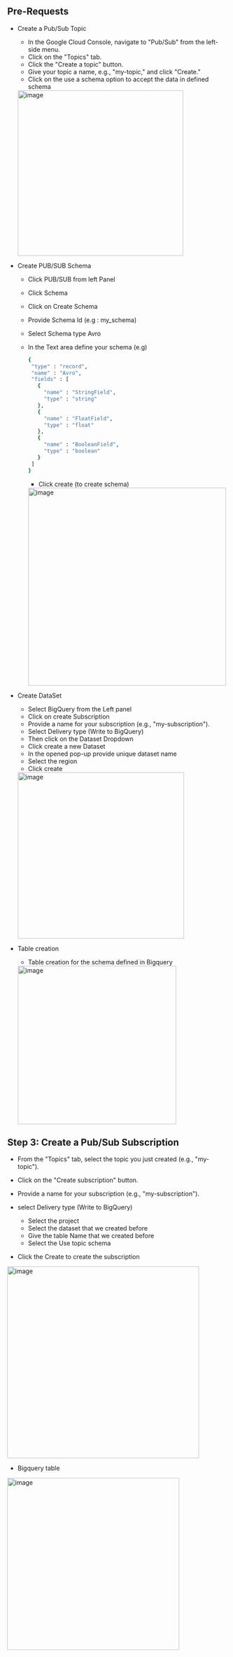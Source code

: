 ## Pre-Requests
- Create a Pub/Sub Topic
  * In the Google Cloud Console, navigate to "Pub/Sub" from the left-side menu.
  * Click on the "Topics" tab.
  * Click the "Create a topic" button.
  * Give your topic a name, e.g., "my-topic," and click "Create."
  * Click on the use a schema option to accept the data in defined schema

  <img width="378" alt="image" src="https://github.com/TSowbaranika/BQGCPAtlas/assets/109083730/7e092f7d-178a-4da6-b8ff-39c82d033cc7">

- Create PUB/SUB Schema
   * Click PUB/SUB from left Panel
   * Click Schema
   * Click on Create Schema
   * Provide Schema Id (e.g : my_schema)
   * Select Schema type Avro
   * In the Text area define your schema (e.g)

        ``` bash
        {
         "type" : "record",
         "name" : "Avro",
         "fields" : [
           {
             "name" : "StringField",
             "type" : "string"
           },
           {
             "name" : "FloatField",
             "type" : "float"
           },
           {
             "name" : "BooleanField",
             "type" : "boolean"
           }
         ]
        }
        ```

        * Click create (to create schema)

        <img width="452" alt="image" src="https://github.com/TSowbaranika/BQGCPAtlas/assets/109083730/edde0645-f4c0-43a2-a57c-8b22041f3b3a">


- Create DataSet
     * Select BigQuery from the Left panel 
     * Click on create Subscription 
     * Provide a name for your subscription (e.g., "my-subscription"). 
     * Select Delivery type (Write to BigQuery) 
     * Then click on the Dataset Dropdown
     * Click create a new Dataset
     * In the opened pop-up provide unique dataset name  
     * Select the region
     * Click create

  <img width="380" alt="image" src="https://github.com/TSowbaranika/BQGCPAtlas/assets/109083730/686850e2-ba3c-4ea3-aca8-8f7a1a83c459">

- Table creation
     * Table creation for the schema defined in Bigquery
  <img width="362" alt="image" src="https://github.com/TSowbaranika/BQGCPAtlas/assets/109083730/3abc3b11-f1a6-4fd0-8ebb-9a57c84422eb">


## Step 3: Create a Pub/Sub Subscription
- From the "Topics" tab, select the topic you just created (e.g., "my-topic").

- Click on the "Create subscription" button.

- Provide a name for your subscription (e.g., "my-subscription").

- select Delivery type (Write to BigQuery)
  * Select the project
  * Select the dataset that we created before
  * Give the table Name that we created before
  * Select the Use topic schema

- Click the Create to create the subscription

<img width="438" alt="image" src="https://github.com/TSowbaranika/BQGCPAtlas/assets/109083730/1902f905-cc2f-4764-a860-2b5d10224941">

- Bigquery table

<img width="393" alt="image" src="https://github.com/TSowbaranika/BQGCPAtlas/assets/109083730/142e4dc9-5ca6-4b52-985b-4173a5fe488b">



